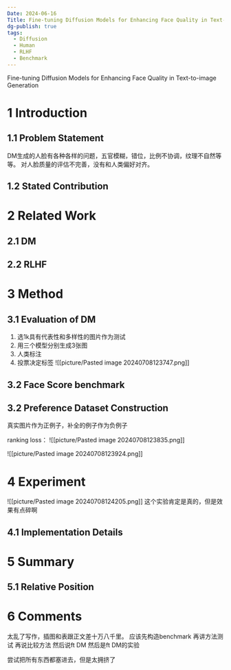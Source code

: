 ```yaml
---
Date: 2024-06-16
Title: Fine-tuning Diffusion Models for Enhancing Face Quality in Text-to-image Generation
dg-publish: true
tags:
  - Diffusion
  - Human
  - RLHF
  - Benchmark
---
```

Fine-tuning Diffusion Models for Enhancing Face Quality in Text-to-image Generation
# 1 Introduction

## 1.1 Problem Statement
DM生成的人脸有各种各样的问题，五官模糊，错位，比例不协调，纹理不自然等等。 
对人脸质量的评估不完善，没有和人类偏好对齐。 

## 1.2 Stated Contribution



# 2 Related Work
## 2.1 DM

## 2.2 RLHF


# 3 Method

## 3.1 Evaluation of DM 

1. 选1k具有代表性和多样性的图片作为测试
2. 用三个模型分别生成3张图
3. 人类标注
4. 投票决定标签
![[picture/Pasted image 20240708123747.png]]
## 3.2 Face Score benchmark


## 3.2 Preference Dataset Construction
真实图片作为正例子，补全的例子作为负例子

ranking loss： 
![[picture/Pasted image 20240708123835.png]]

![[picture/Pasted image 20240708123924.png]]
# 4 Experiment

![[picture/Pasted image 20240708124205.png]]
这个实验肯定是真的，但是效果有点碎啊 
## 4.1 Implementation Details  

# 5 Summary

## 5.1 Relative Position
# 6 Comments

太乱了写作，插图和表跟正文差十万八千里。
应该先构造benchmark
再讲方法测试
再说比较方法
然后说ft DM
然后是ft DM的实验

尝试把所有东西都塞进去，但是太拥挤了 


